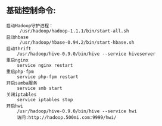 ## 基础控制命令:
	启动Hadoop守护进程：
		 /usr/hadoop/hadoop-1.1.1/bin/start-all.sh	
	启动hbase
		 /usr/hadoop/hbase-0.94.2/bin/start-hbase.sh
	启动thrift
		/usr/hadoop/hive-0.9.0/bin/hive --service hiveserver
	重启nginx
		service nginx restart
	重启php-fpm
		service php-fpm restart
	开启samba服务
		service smb start 
	关闭iptables
		service iptables stop 
	开启hwi
		/usr/hadoop/hive-0.9.0/bin/hive --service hwi
		访问:http://hadoop.500mi.com:9999/hwi/
